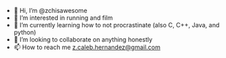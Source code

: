 - 👋 Hi, I’m @zchisawesome
- 👀 I’m interested in running and film
- 🌱 I’m currently learning how to not procrastinate (also C, C++, Java, and python)
- 💞️ I’m looking to collaborate on anything honestly
- 📫 How to reach me z.caleb.hernandez@gmail.com

<!---
zchisawesome/zchisawesome is a ✨ special ✨ repository because its `README.md` (this file) appears on your GitHub profile.
You can click the Preview link to take a look at your changes.
--->
